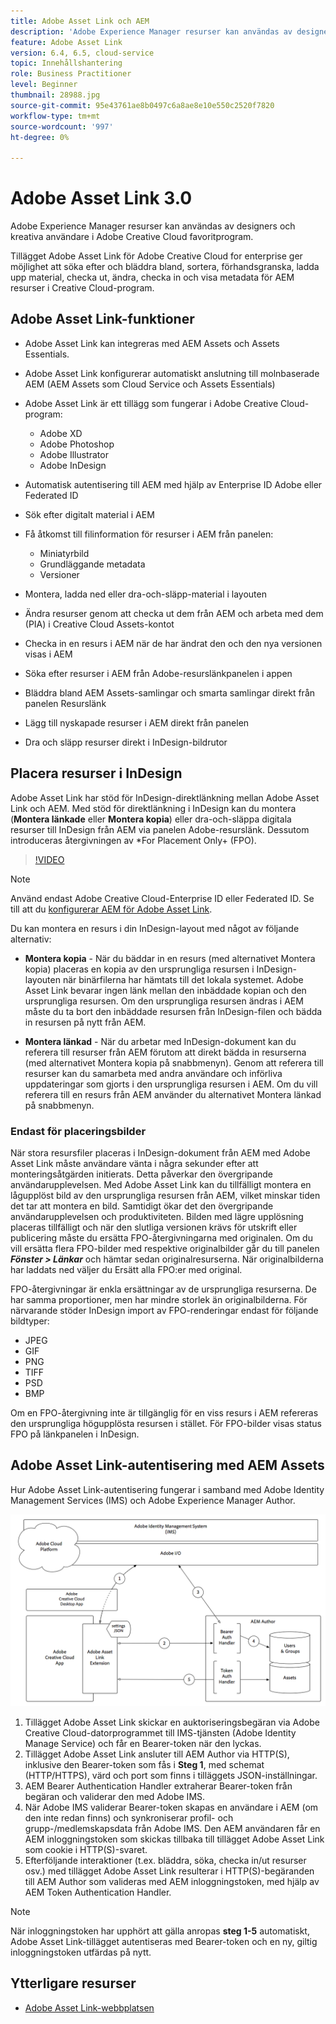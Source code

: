 ```yaml
---
title: Adobe Asset Link och AEM
description: 'Adobe Experience Manager resurser kan användas av designers och kreativa användare i Adobe Creative Cloud favoritprogram. Tillägget Adobe Asset Link för Adobe Creative Cloud for enterprise ger möjlighet att söka efter och bläddra bland, sortera, förhandsgranska, ladda upp material, checka ut, ändra, checka in och visa metadata för AEM resurser i Creative Cloud-verktyg som Adobe XD, Photoshop, InDesign och Illustrator. '
feature: Adobe Asset Link
version: 6.4, 6.5, cloud-service
topic: Innehållshantering
role: Business Practitioner
level: Beginner
thumbnail: 28988.jpg
source-git-commit: 95e43761ae8b0497c6a8ae8e10e550c2520f7820
workflow-type: tm+mt
source-wordcount: '997'
ht-degree: 0%

---
```



# Adobe Asset Link 3.0

Adobe Experience Manager resurser kan användas av designers och kreativa användare i Adobe Creative Cloud favoritprogram.

Tillägget Adobe Asset Link för Adobe Creative Cloud for enterprise ger möjlighet att söka efter och bläddra bland, sortera, förhandsgranska, ladda upp material, checka ut, ändra, checka in och visa metadata för AEM resurser i Creative Cloud-program.

## Adobe Asset Link-funktioner

+ Adobe Asset Link kan integreras med AEM Assets och Assets Essentials.
+ Adobe Asset Link konfigurerar automatiskt anslutning till molnbaserade AEM (AEM Assets som Cloud Service och Assets Essentials)
+ Adobe Asset Link är ett tillägg som fungerar i Adobe Creative Cloud-program:

   + Adobe XD
   + Adobe Photoshop
   + Adobe Illustrator
   + Adobe InDesign

+ Automatisk autentisering till AEM med hjälp av Enterprise ID Adobe eller Federated ID
+ Sök efter digitalt material i AEM
+ Få åtkomst till filinformation för resurser i AEM från panelen:
   + Miniatyrbild
   + Grundläggande metadata
   + Versioner
+ Montera, ladda ned eller dra-och-släpp-material i layouten
+ Ändra resurser genom att checka ut dem från AEM och arbeta med dem (PIA) i Creative Cloud Assets-kontot
+ Checka in en resurs i AEM när de har ändrat den och den nya versionen visas i AEM
+ Söka efter resurser i AEM från Adobe-resurslänkpanelen i appen
+ Bläddra bland AEM Assets-samlingar och smarta samlingar direkt från panelen Resurslänk
+ Lägg till nyskapade resurser i AEM direkt från panelen
+ Dra och släpp resurser direkt i InDesign-bildrutor

## Placera resurser i InDesign

Adobe Asset Link har stöd för InDesign-direktlänkning mellan Adobe Asset Link och AEM. Med stöd för direktlänkning i InDesign kan du montera (__Montera länkade__ eller __Montera kopia__) eller dra-och-släppa digitala resurser till InDesign från AEM via panelen Adobe-resurslänk. Dessutom introduceras återgivningen av *For Placement Only+ (FPO).

>[!VIDEO](https://video.tv.adobe.com/v/28988/?quality=12&learn=on)

>[!NOTE]
>
>Använd endast Adobe Creative Cloud-Enterprise ID eller Federated ID. Se till att du [konfigurerar AEM för Adobe Asset Link](https://helpx.adobe.com/enterprise/admin-guide.html/enterprise/using/adobe-asset-link.ug.html).

Du kan montera en resurs i din InDesign-layout med något av följande alternativ:

+ **Montera kopia**  - När du bäddar in en resurs (med alternativet Montera kopia) placeras en kopia av den ursprungliga resursen i InDesign-layouten när binärfilerna har hämtats till det lokala systemet. Adobe Asset Link bevarar ingen länk mellan den inbäddade kopian och den ursprungliga resursen. Om den ursprungliga resursen ändras i AEM måste du ta bort den inbäddade resursen från InDesign-filen och bädda in resursen på nytt från AEM.

+ **Montera länkad**  - När du arbetar med InDesign-dokument kan du referera till resurser från AEM förutom att direkt bädda in resurserna (med alternativet Montera kopia på snabbmenyn). Genom att referera till resurser kan du samarbeta med andra användare och införliva uppdateringar som gjorts i den ursprungliga resursen i AEM. Om du vill referera till en resurs från AEM använder du alternativet Montera länkad på snabbmenyn.

### Endast för placeringsbilder

När stora resursfiler placeras i InDesign-dokument från AEM med Adobe Asset Link måste användare vänta i några sekunder efter att monteringsåtgärden initierats. Detta påverkar den övergripande användarupplevelsen. Med Adobe Asset Link kan du tillfälligt montera en lågupplöst bild av den ursprungliga resursen från AEM, vilket minskar tiden det tar att montera en bild. Samtidigt ökar det den övergripande användarupplevelsen och produktiviteten. Bilden med lägre upplösning placeras tillfälligt och när den slutliga versionen krävs för utskrift eller publicering måste du ersätta FPO-återgivningarna med originalen. Om du vill ersätta flera FPO-bilder med respektive originalbilder går du till panelen **_Fönster > Länkar_** och hämtar sedan originalresurserna. När originalbilderna har laddats ned väljer du Ersätt alla FPO:er med original.

FPO-återgivningar är enkla ersättningar av de ursprungliga resurserna. De har samma proportioner, men har mindre storlek än originalbilderna. För närvarande stöder InDesign import av FPO-renderingar endast för följande bildtyper:

+ JPEG
+ GIF
+ PNG
+ TIFF
+ PSD
+ BMP

Om en FPO-återgivning inte är tillgänglig för en viss resurs i AEM refereras den ursprungliga högupplösta resursen i stället. För FPO-bilder visas status FPO på länkpanelen i InDesign.

## Adobe Asset Link-autentisering med AEM Assets

Hur Adobe Asset Link-autentisering fungerar i samband med Adobe Identity Management Services (IMS) och Adobe Experience Manager Author.

![Adobe Asset Link Architecture](assets/adobe-asset-link-article-understand.png)

1. Tillägget Adobe Asset Link skickar en auktoriseringsbegäran via Adobe Creative Cloud-datorprogrammet till IMS-tjänsten (Adobe Identity Manage Service) och får en Bearer-token när den lyckas.
1. Tillägget Adobe Asset Link ansluter till AEM Author via HTTP(S), inklusive den Bearer-token som fås i **Steg 1**, med schemat (HTTP/HTTPS), värd och port som finns i tilläggets JSON-inställningar.
1. AEM Bearer Authentication Handler extraherar Bearer-token från begäran och validerar den med Adobe IMS.
1. När Adobe IMS validerar Bearer-token skapas en användare i AEM (om den inte redan finns) och synkroniserar profil- och grupp-/medlemskapsdata från Adobe IMS. Den AEM användaren får en AEM inloggningstoken som skickas tillbaka till tillägget Adobe Asset Link som cookie i HTTP(S)-svaret.
1. Efterföljande interaktioner (t.ex. bläddra, söka, checka in/ut resurser osv.) med tillägget Adobe Asset Link resulterar i HTTP(S)-begäranden till AEM Author som valideras med AEM inloggningstoken, med hjälp av AEM Token Authentication Handler.

>[!NOTE]
>
>När inloggningstoken har upphört att gälla anropas **steg 1-5** automatiskt, Adobe Asset Link-tillägget autentiseras med Bearer-token och en ny, giltig inloggningstoken utfärdas på nytt.

## Ytterligare resurser

+ [Adobe Asset Link-webbplatsen](https://www.adobe.com/creativecloud/business/enterprise/adobe-asset-link.html)
